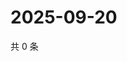 # 2025-09-20

共 0 条

<!-- BEGIN ZHIHUVIDEO -->
<!-- 最后更新时间 Sat Sep 20 2025 23:09:25 GMT+0800 (China Standard Time) -->

<!-- END ZHIHUVIDEO -->

